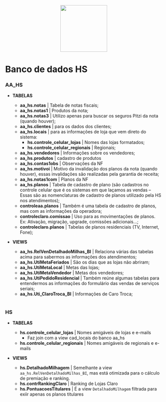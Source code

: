 <div align='center'><img src='https://media.giphy.com/media/EK5nB6wQKKN86j7GWx/giphy.gif?cid=ecf05e47ke7b3v035pgx3ocpwumqryhenbeuyja37etis5f7&ep=v1_stickers_search&rid=giphy.gif&ct=s' width='150px'></div>

# Banco de dados HS 

### **AA_HS**

- **TABELAS**
    - **aa_hs.notas** | Tabela de notas fiscais;
    - **aa_hs.notas1** | Produtos da nota;
    - **aa_hs.notas3** | Utilizo apenas para buscar os seguros Pitzi da nota (quando houver);
    - **aa_hs.clientes** | para os dados dos clientes;
    - **aa_hs.locais** | para as informações de loja que vem direto do sistema:
        - **hs.controle_celular_lojas** | Nomes das lojas formatados;
        - **hs.controle_celular_regionais** | Regionais;
    - **aa_hs.vendedores** | Informações sobre os vendedores;
    - **aa_hs.produtos** | cadastro de produtos
    - **aa_hs.contas1obs** | Observações da NF 
    - **aa_hs.motivoi** | Motivo da invalidação dos planos da nota (quando houver), essas invalidações são realizadas pela garantia de receita;
    - **aa_hs.notas1com** | Planos da NF
    - **aa_hs.planos** | Tabela de cadastro de plano (são cadastros no controle celular que é os sistemas em que laçamos as vendas – Essas são as nomenclaturas de cadastro de planos utilizado pela HS nos atendimentos);
    - **controleaa.planos** | Também é uma tabela de cadastro de planos, mas com as informações da operadora;
    - **controleclaro.comissao** | Uso para as movimentações de planos. Ex: Ativação, migração, upgrade, comissões adicionais...;
    - **controleclaro.planos** | Tabelas de planos residenciais (TV, Internet, Fone);


 - **VIEWS**
    - **aa_hs.RelVenDetalhadoMilhas_BI** | Relaciona várias das tabelas acima para sabermos as informações dos atendimentos;
    - **aa_hs.UtiMetaFeriados** | São os dias que as lojas não abriram;
    - **aa_hs.UtiMetaLocal** | Metas das lojas;
    - **aa_hs.UtiMetaVendedor** | Metas dos vendedores;
    - **aa_hs.UtiPedidoResidencial** | Também reúne algumas tabelas para entendermos as informações do formulário das vendas de serviços seriais;
    - **aa_hs.Uti_ClaroTroca_BI** | Informações de Caro Troca;

#

### **HS**

- **TABELAS**
    - **hs.controle_celular_lojas** | Nomes amigáveis de lojas e e-mails
        - Faz join com a view cad_locais do banco aa_hs
    - **hs.controle_celular_regionais** | Nomes amigáveis de regionais e e-mails

- **VIEWS**
    - **hs.DetalhadoMilhagem** | Semelhante a view `aa_hs.RelVenDetalhadoMilhas_BI`, mas está otimizada para o cálculo de premiação e ranking.
    - **hs.contrRankingClaro** | Ranking de Lojas Claro
    - **hs.PontuacoesTitulares** | É a view `DetalhadoMilhagem` filtrada para exiir apenas os planos titulares